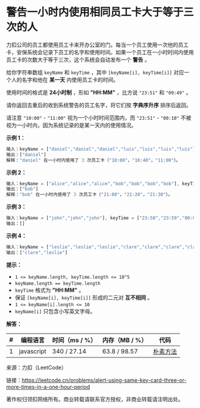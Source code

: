 # 警告一小时内使用相同员工卡大于等于三次的人

力扣公司的员工都使用员工卡来开办公室的门。每当一个员工使用一次他的员工卡，安保系统会记录下员工的名字和使用时间。如果一个员工在一小时时间内使用员工卡的次数大于等于三次，这个系统会自动发布一个 **警告** 。

给你字符串数组 `keyName` 和 `keyTime` ，其中 `[keyName[i], keyTime[i]]` 对应一个人的名字和他在 **某一天** 内使用员工卡的时间。

使用时间的格式是 **24小时制** ，形如 **"HH:MM"** ，比方说 `"23:51"` 和 `"09:49"` 。

请你返回去重后的收到系统警告的员工名字，将它们按 **字典序升序** 排序后返回。

请注意 `"10:00"` - `"11:00"` 视为一个小时时间范围内，而 `"23:51"` - `"00:10"` 不被视为一小时内，因为系统记录的是某一天内的使用情况。

**示例 1：**

``` javascript
输入：keyName = ["daniel","daniel","daniel","luis","luis","luis","luis"], keyTime = ["10:00","10:40","11:00","09:00","11:00","13:00","15:00"]
输出：["daniel"]
解释："daniel" 在一小时内使用了 3 次员工卡（"10:00"，"10:40"，"11:00"）。
```

**示例 2：**

``` javascript
输入：keyName = ["alice","alice","alice","bob","bob","bob","bob"], keyTime = ["12:01","12:00","18:00","21:00","21:20","21:30","23:00"]
输出：["bob"]
解释："bob" 在一小时内使用了 3 次员工卡（"21:00"，"21:20"，"21:30"）。
```

**示例 3：**

``` javascript
输入：keyName = ["john","john","john"], keyTime = ["23:58","23:59","00:01"]
输出：[]
```

**示例 4：**

``` javascript
输入：keyName = ["leslie","leslie","leslie","clare","clare","clare","clare"], keyTime = ["13:00","13:20","14:00","18:00","18:51","19:30","19:49"]
输出：["clare","leslie"]
```

**提示：**

- `1 <= keyName.length, keyTime.length <= 10^5`
- `keyName.length == keyTime.length`
- `keyTime` 格式为 **"HH:MM"** 。
- 保证 `[keyName[i], keyTime[i]]` 形成的二元对 **互不相同** 。
- `1 <= keyName[i].length <= 10`
- `keyName[i]` 只包含小写英文字母。

**解答：**

**#**|**编程语言**|**时间（ms / %）**|**内存（MB / %）**|**代码**
--|--|--|--|--
1|javascript|340 / 27.14|63.8 / 98.57|[朴素方法](./javascript/ac_v1.js)

来源：力扣（LeetCode）

链接：https://leetcode.cn/problems/alert-using-same-key-card-three-or-more-times-in-a-one-hour-period

著作权归领扣网络所有。商业转载请联系官方授权，非商业转载请注明出处。
